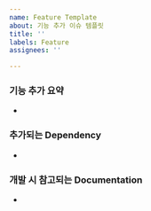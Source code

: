 ```yaml
---
name: Feature Template
about: 기능 추가 이슈 템플릿
title: ''
labels: Feature
assignees: ''

---
```


### 기능 추가 요약
-

### 추가되는 Dependency 
-

### 개발 시 참고되는 Documentation
-
